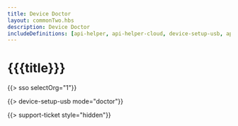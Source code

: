 ```yaml
---
title: Device Doctor
layout: commonTwo.hbs
description: Device Doctor
includeDefinitions: [api-helper, api-helper-cloud, device-setup-usb, api-helper-protobuf, api-helper-usb, api-helper-extras, api-helper-tickets, usb-serial, webdfu, zip]
---
```


# {{{title}}}

{{> sso selectOrg="1"}}

{{> device-setup-usb mode="doctor"}}

{{> support-ticket style="hidden"}}
